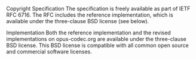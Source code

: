 Copyright
Specification
The specification is freely available as part of IETF RFC 6716. The RFC includes the reference implementation, which is available under the three-clause BSD license (see below).

Implementation
Both the reference implementation and the revised implementations on opus-codec.org are available under the three-clause BSD license. This BSD license is compatible with all common open source and commercial software licenses.
